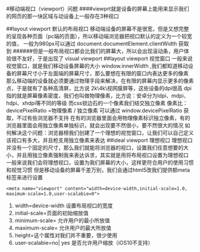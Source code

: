 #移动端视口（viewport）问题
####viewprt就是设备的屏幕上能用来显示我们的网页的那一块区域与动设备上一般存在3种视口

##layout viewport 默认的布局视口
        移动端设备的屏幕不是很宽，但是又想完整的呈现各种页面（pc端的页面），所以移动端浏览器把视口默认的定义为一个较宽的值，
    一般为980px可以通过 document.documentElement.clientWidth 获取到
######但是一般布局视口都会比我们的屏幕大，所以会出现滚动条，用户体验很不友好，于是出现了 visual viewport
##layout viewport 视觉窗口
一般来说视觉窗口，就是我们移动设备屏幕的大小 window.innerWidth ,我们都知道移动设备的屏幕尺寸小于左面端的屏幕尺寸，那么要想在有限的窗口内表达更多的像素
那么移动端的设备就必须要通过物理手段来解决，在有限的屏幕内显示更多的像素点，于是就有了各种高清屏，比方说 2k\4k\视网膜屏等，这些设备的dpi很高
dpi指的就是屏幕像素密度，我们也叫做物理像素，比方说：安卓分为ldpi、mdpi、hdpi、xhdpi等不同的等级
而css锁边石的一个像素我们结交独立像素  像素比：devicePixelRatio =物理像素 / 独立像素 可以通过 window.devicePixelRatio 获取，不过有些浏览器不支持
在有的浏览器里面会用物理像素标识独立像素，有的浏览器里面会用独立像素单独标识，就会出现要不然很小，要不然很大的情况
如何解决这个问题：浏览器榜我们创建了一个理想的视觉窗口，让我们可以自己定义该视口有多大，并且枪支用独立像素来表达
##ideal viewport 理想视口
理想视口并没有一个固定的尺寸，那么我们就能将浏览器的视口，设置我们任意想要的大小，并且用独立像素强制我来表达诉求，其实就是用将布局视口设置为理想视口
一般来说我们会将理想视口，设置为我们屏幕的大小，这样更符合用户的使用习惯和视觉习惯
但是移动设备的屏幕千差万别，我们会通过html5改我们提供额meta标签来进行设置

    <meta name="viewport" content="width=device-width,initial-scale=1.0, maximum-scale=1.0,user-scalabie=0">

1. width=device-width 设置布局视口的宽度
2. initial-scale=页面的初始缩放值
3. minimum-scale= 允许用户的最小所放值
4. maximum-scale= 允许用户的最大所放值
5. height=这个属性对我们并不重要，很少使用
6. user-scalabie=no| yes 是否允许用户缩放（iOS10不支持）